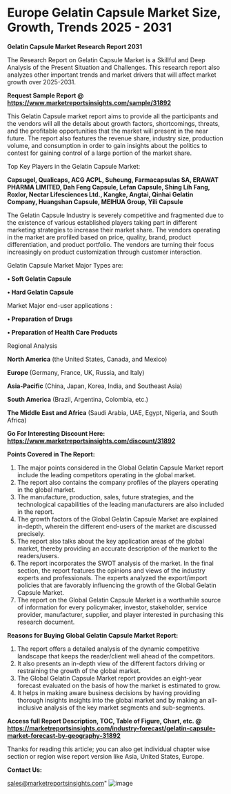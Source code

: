  # Europe Gelatin Capsule Market Size, Growth, Trends 2025 - 2031

<strong>Gelatin Capsule Market Research Report 2031</strong>

The Research Report on Gelatin Capsule Market is a Skillful and Deep Analysis of the Present Situation and Challenges. This research report also analyzes other important trends and market drivers that will affect market growth over 2025-2031.

<strong>Request Sample Report @ <a href=https://www.marketreportsinsights.com/sample/31892>https://www.marketreportsinsights.com/sample/31892</a></strong>

This Gelatin Capsule market report aims to provide all the participants and the vendors will all the details about growth factors, shortcomings, threats, and the profitable opportunities that the market will present in the near future. The report also features the revenue share, industry size, production volume, and consumption in order to gain insights about the politics to contest for gaining control of a large portion of the market share.

Top Key Players in the Gelatin Capsule Market:

<strong>Capsugel, Qualicaps, ACG ACPL, Suheung, Farmacapsulas SA, ERAWAT PHARMA LIMITED, Dah Feng Capsule, Lefan Capsule, Shing Lih Fang, Roxlor, Nectar Lifesciences Ltd., Kangke, Angtai, Qinhai Gelatin Company, Huangshan Capsule, MEIHUA Group, Yili Capsule</strong>

The Gelatin Capsule Industry is severely competitive and fragmented due to the existence of various established players taking part in different marketing strategies to increase their market share. The vendors operating in the market are profiled based on price, quality, brand, product differentiation, and product portfolio. The vendors are turning their focus increasingly on product customization through customer interaction.

Gelatin Capsule Market Major Types are:

<strong>• Soft Gelatin Capsule

• Hard Gelatin Capsule</strong>

Market Major end-user applications :

<strong>• Preparation of Drugs

• Preparation of Health Care Products</strong>

Regional Analysis

</u><strong><b>North America</b></strong> (the United States, Canada, and Mexico)

<strong><b>Europe </b></strong>(Germany, France, UK, Russia, and Italy)

<strong><b>Asia-Pacific</b></strong> (China, Japan, Korea, India, and Southeast Asia)

<strong><b>South America</b></strong> (Brazil, Argentina, Colombia, etc.)

<strong><b>The Middle East and Africa</b></strong> (Saudi Arabia, UAE, Egypt, Nigeria, and South Africa)

<strong>Go For Interesting Discount Here: <a href=https://www.marketreportsinsights.com/discount/31892>https://www.marketreportsinsights.com/discount/31892</a></strong>

<strong>Points Covered in The Report:</strong>
<ol>
  <li>The major points considered in the Global Gelatin Capsule Market report include the leading competitors operating in the global market.</li>
  <li>The report also contains the company profiles of the players operating in the global market.</li>
  <li>The manufacture, production, sales, future strategies, and the technological capabilities of the leading manufacturers are also included in the report.</li>
  <li>The growth factors of the Global Gelatin Capsule Market are explained in-depth, wherein the different end-users of the market are discussed precisely.</li>
  <li>The report also talks about the key application areas of the global market, thereby providing an accurate description of the market to the readers/users.</li>
  <li>The report incorporates the SWOT analysis of the market. In the final section, the report features the opinions and views of the industry experts and professionals. The experts analyzed the export/import policies that are favorably influencing the growth of the Global Gelatin Capsule Market.</li>
  <li>The report on the Global Gelatin Capsule Market is a worthwhile source of information for every policymaker, investor, stakeholder, service provider, manufacturer, supplier, and player interested in purchasing this research document.</li>
</ol>
<strong>Reasons for Buying Global Gelatin Capsule Market Report:</strong>

<ol>
  <li>The report offers a detailed analysis of the dynamic competitive landscape that keeps the reader/client well ahead of the competitors.</li>
  <li>It also presents an in-depth view of the different factors driving or restraining the growth of the global market.</li>
  <li>The Global Gelatin Capsule Market report provides an eight-year forecast evaluated on the basis of how the market is estimated to grow.</li>
  <li>It helps in making aware business decisions by having providing thorough insights insights into the global market and by making an all-inclusive analysis of the key market segments and sub-segments.</li>
</ol>
<strong>Access full Report Description, TOC, Table of Figure, Chart, etc. @ <a href=https://marketreportsinsights.com/industry-forecast/gelatin-capsule-market-forecast-by-geography-31892>https://marketreportsinsights.com/industry-forecast/gelatin-capsule-market-forecast-by-geography-31892</a></strong>


Thanks for reading this article; you can also get individual chapter wise section or region wise report version like Asia, United States, Europe.

<strong>Contact Us:</strong>

sales@marketreportsinsights.com"
![image](https://github.com/user-attachments/assets/4e03c34a-1729-4ecb-a571-d4eddbf02157)
